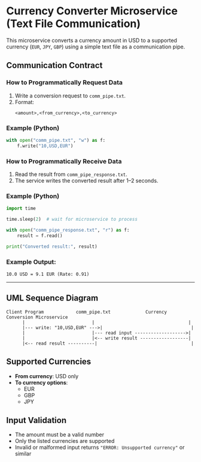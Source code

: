 # Currency Converter Microservice (Text File Communication)

This microservice converts a currency amount in USD to a supported currency (`EUR`, `JPY`, `GBP`) using a simple text file as a communication pipe.

## Communication Contract

### How to Programmatically **Request** Data

1. Write a conversion request to `comm_pipe.txt`.  
2. Format:  
   ```
   <amount>,<from_currency>,<to_currency>
   ```

### Example (Python)
```python
with open("comm_pipe.txt", "w") as f:
    f.write("10,USD,EUR")
```

### How to Programmatically **Receive** Data

1. Read the result from `comm_pipe_response.txt`.
2. The service writes the converted result after 1–2 seconds.

### Example (Python)
```python
import time

time.sleep(2)  # wait for microservice to process

with open("comm_pipe_response.txt", "r") as f:
    result = f.read()

print("Converted result:", result)
```

### Example Output:
```
10.0 USD = 9.1 EUR (Rate: 0.91)
```

---

## UML Sequence Diagram 
```plaintext
Client Program            comm_pipe.txt             Currency Conversion Microservice
      |                         |                                   |
      |--- write: "10,USD,EUR" --->|                                 |
      |                         |--- read input ------------------->|
      |                         |<-- write result ------------------|
      |<-- read result ----------|                                   |
```

## Supported Currencies
- **From currency**: USD only
- **To currency options**:
  - EUR
  - GBP
  - JPY

## Input Validation
- The amount must be a valid number
- Only the listed currencies are supported
- Invalid or malformed input returns `"ERROR: Unsupported currency"` or similar
